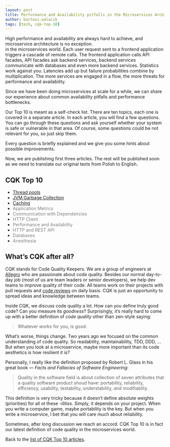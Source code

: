 ```yaml
---
layout: post
title: Performance and Availability pitfalls in the Microservices Architecture — CQK Top 10
author: bartosz.walacik
tags: [tech, cqk-top-10]
---
```


High performance and availability are always hard to achieve,
and microservice architecture is no exception. <br/>
in the microservices world.
Each user request sent to a frontend application triggers a cascade
of remote calls.
The frontend application calls API facades, API facades ask backend services,
backend services communicate with databases and even more backend services.
Statistics work against you. Latencies add up but failure probabilities combine
by multiplication.
The more services are engaged in a flow, the more threats for performance and availability.

Since we have been doing microservices at scale for a while, we can share
our experience about common availability pitfalls and performance bottlenecks.

Our Top 10 is meant as a self-check list.
There are ten topics, each one is covered in a separate article. 
In each article, you will find a few questions. 
You can go through these questions and ask yourself whether your system is safe or vulnerable
in that area. Of course, some questions could be not relevant for you, so just skip them.

Every question is briefly explained and we give you some hints about possible improvements.

Now, we are publishing first three articles. The rest will be published soon as we need to
translate our original texts from Polish to English.

<h2 id="cqk-top-10">CQK Top 10</h2>
 
 * [Thread pools](/2016/09/CQK-TOP-10-threadpools.html)
 * [JVM Garbage Collection](/2016/09/CQK-TOP-10-gc.html)
 * [Caching](/2016/09/CQK-TOP-10-cache.html)
 * <font color="gray">Application Metrics</font>
 * <font color="gray">Communication with Dependencies</font>
 * <font color="gray">HTTP Client</font>
 * <font color="gray">Performance and Availability</font>
 * <font color="gray">HTTP and REST API</font>
 * <font color="gray">Databases</font>
 * <font color="gray">Anesthesia</font>

## What’s CQK after all?

CQK stands for Code Quality Keepers.
We are a group of engineers at [Allegro](http://allegro.pl/) who are passionate about code quality.
Besides our normal day-to-day job (most of us are team leaders or senior developers),
we help dev teams to improve quality of their code. 
All teams work on their projects with pull requests and
[code reviews](/2016/09/are-code-reviews-worth-your-time.html)
on daily basis. CQK is just an opportunity to spread ideas and knowledge between teams.

Inside CQK, we discuss code quality a lot. 
How can you define truly good code? Can you measure its *goodness*?
Surprisingly, it’s really hard to come up with a better definition 
of *code quality* other than zen-style saying:

> Whatever works for you, is good.
    
What’s worse, things change. Two years ago we focused on 
the common understanding of code quality.
So readability, maintainability, TDD, DDD, &hellip;
But when you look at a microservice,
maybe more important than its code aesthetics is how resilient it is?  

Personally, I really like the definition proposed by Robert L. Glass
in his great book &mdash; *Facts and Fallacies of Software Engineering*:

> Quality in the software field is about collection of seven attributes
> that a quality software product shoud have:
> portability, reliability, efficiency, usability, testability, understability,
> and modifiablity.
    
This definition is very tricky because it doesn’t define absolute weights (priorities)
for all ot these *-ilities*. Simply, it depends on your project.
When you write a computer game, maybe portability is the key.
But when you write a microservice,
I bet that you will care much about reliability.

Sometimes, after long discussion we reach an accord.
CQK Top 10 is in fact our latest definition of code quality in the microservices world.
  
Back to the [list of CQK Top 10 articles](#cqk-top-10). 
  
